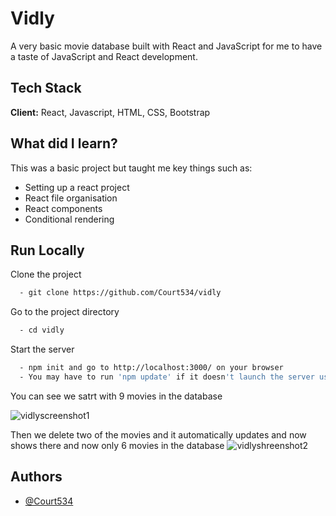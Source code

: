 # Vidly

A very basic movie database built with React and JavaScript for me to have a taste 
of JavaScript and React development.

## Tech Stack

**Client:** React, Javascript, HTML, CSS, Bootstrap

## What did I learn?
This was a basic project but taught me key things such as:
- Setting up a react project
- React file organisation 
- React components
- Conditional rendering

## Run Locally

Clone the project

```bash
  - git clone https://github.com/Court534/vidly
```

Go to the project directory

```bash
  - cd vidly
```

Start the server

```bash
  - npm init and go to http://localhost:3000/ on your browser
  - You may have to run 'npm update' if it doesn't launch the server using 'npm start'
```

You can see we satrt with 9 movies in the database

![vidlyscreenshot1](https://user-images.githubusercontent.com/85391216/160173048-ae7027d8-b16e-4392-bd52-d49b43332018.png)

Then we delete two of the movies and it automatically updates and now shows there and now only 6 movies in the database
![vidlyshreenshot2](https://user-images.githubusercontent.com/85391216/160173086-d973e0ad-9da0-4755-8d92-0cb9cfef1294.png)

## Authors

- [@Court534](https://github.com/Court534)
